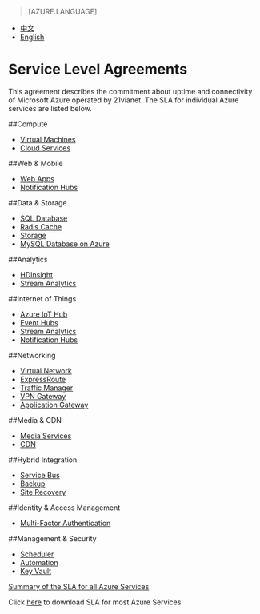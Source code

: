 <properties
	pageTitle=""
    description=""
    services=""
    documentationCenter=""
    authors=""
    manager=""
    editor=""
    tags=""/>

<tags ms.service="legal-en" ms.date="05/2016" wacn.date="05/2016" wacn.lang="en"/>

> [AZURE.LANGUAGE]
- [中文](/support/legal/sla/)
- [English](/support/legal/sla-en/)

# Service Level Agreements

This agreement describes the commitment about uptime and connectivity of Microsoft Azure operated by 21vianet. The SLA for individual Azure services are listed below. 

<!--
|                       |                       |                       |                       |
|-----------------------|-----------------------|-----------------------|-----------------------|
|**Compute**<br/><br/>[Virtual Machines]<br/>[Cloud Services]<br/><br/><br/>  |**Web & Mobile**<br/><br/>[Web Apps]<br/>[Notification Hubs]<br/><br/><br/>  |**Data & Storage**<br/><br/>[SQL Database]<br/>[Radis Cache]<br/>[Storage]<br/>[MySQL Database on Azure]<br/> |**Analytics**<br/><br/>[HDInsight]<br/>[Stream Analytics]<br/><br/><br/> |
|**Internet of Things**<br/><br/>[Azure IoT Hub]<br/>[Event Hubs]<br/>[Stream Analytics]<br/>[Notification Hubs]<br/><br/>  |**Networking**<br/><br/>[Virtual Network]<br/>[ExpressRoute]<br/>[Traffic Manager]<br/>[VPN Gateway]<br/>[Application Gateway]<br/> |**Media & CDN**<br/><br/>[Media Services]<br/>[CDN]<br/><br/><br/><br/> |**Hybrid Integration**<br/><br/>[Service Bus]<br/>[Backup]<br/>[Site Recovery]<br/><br/><br/>  |
|**Identity & Access Management**<br/><br/>[Multi-Factor Authentication]<br/><br/><br/> |**Management & Security**<br/><br/>[Scheduler]<br/>[Automation]<br/>[Key Vault]  | | |
-->

##Compute
- [Virtual Machines]
- [Cloud Services]

##Web & Mobile
- [Web Apps]
- [Notification Hubs]

##Data & Storage
- [SQL Database]
- [Radis Cache]
- [Storage]
- [MySQL Database on Azure]

##Analytics
- [HDInsight]
- [Stream Analytics]

##Internet of Things
- [Azure IoT Hub]
- [Event Hubs]
- [Stream Analytics]
- [Notification Hubs]

##Networking
- [Virtual Network]
- [ExpressRoute]
- [Traffic Manager]
- [VPN Gateway]
- [Application Gateway]

##Media & CDN
- [Media Services]
- [CDN]

##Hybrid Integration
- [Service Bus]
- [Backup]
- [Site Recovery]

##Identity & Access Management
- [Multi-Factor Authentication]

##Management & Security
- [Scheduler]
- [Automation]
- [Key Vault]

[Summary of the SLA for all Azure Services](/support/sla/abstract/#a)

Click [here](https://wacnstorage.blob.core.chinacloudapi.cn/marketing-resource/documents/Consolidated_SLA_English_0505.pdf) to download SLA for most Azure Services

[Virtual Machines]: /support/sla/virtual-machines/
[Cloud Services]: /support/sla/cloud-services/
[Web Apps]: /support/sla/web-apps/
[Notification Hubs]: /support/sla/notification-hubs/
[SQL Database]: /support/sla/sql-data/
[Radis Cache]: /support/sla/redis-cache/
[Storage]: /support/sla/storage/
[MySQL Database on Azure]: /support/sla/mysql/
[HDInsight]: /support/sla/hdinsight/
[Stream Analytics]: /support/sla/stream-analytics/
[Azure IoT Hub]: /support/sla/iot-hub/
[Event Hubs]: /support/sla/event-hubs/
[Virtual Network]: /support/sla/virtual-networking/
[ExpressRoute]: /support/sla/expressroute/
[Traffic Manager]: /support/sla/traffic-manager/
[VPN Gateway]: /support/sla/vpn-gateway/
[Application Gateway]: /support/sla/application-gateway/
[Media Services]: /support/sla/media-services/
[CDN]: /support/sla/cdn/
[Service Bus]: /support/sla/messaging/
[Backup]: /support/sla/back-up/
[Site Recovery]: /support/sla/site-recovery/
[Multi-Factor Authentication]: /support/sla/multi-factor-authentication/
[Scheduler]: /support/sla/scheduler/
[Automation]: /support/sla/automation/
[Key Vault]: /support/sla/key-vault/
